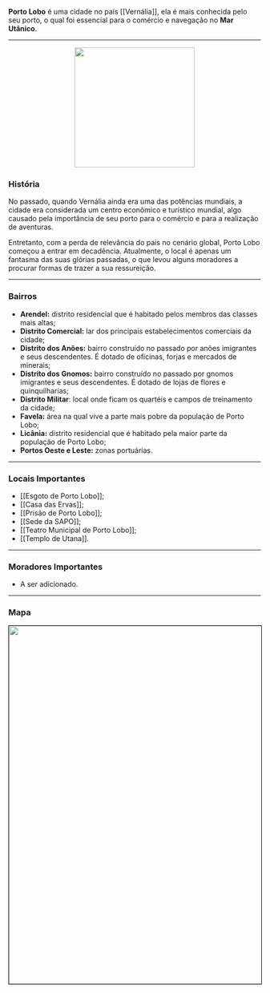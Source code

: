 **Porto Lobo** é uma cidade no país [[Vernália]], ela é mais conhecida pelo seu porto, o qual foi essencial para o comércio e navegação no **Mar Utânico**.

---

<div style="text-align: center;">
<img src="https://i.imgur.com/kVGYAxE.png" width="240">
</div>

### História

No passado, quando Vernália ainda era uma das potências mundiais, a cidade era considerada um centro econômico e turístico mundial, algo causado pela importância de seu porto para o comércio e para a realização de aventuras.

Entretanto, com a perda de relevância do país no cenário global, Porto Lobo começou a entrar em decadência. Atualmente, o local é apenas um fantasma das suas glórias passadas, o que levou alguns moradores a procurar formas de trazer a sua ressureição.

---

### Bairros

- **Arendel:** distrito residencial que é habitado pelos membros das classes mais altas;
- **Distrito Comercial:** lar dos principais estabelecimentos comerciais da cidade;
- **Distrito dos Anões:** bairro construído no passado por anões imigrantes e seus descendentes. É dotado de oficinas, forjas e mercados de minerais;
- **Distrito dos Gnomos:** bairro construído no passado por gnomos imigrantes e seus descendentes. É dotado de lojas de flores e quinquilharias;
- **Distrito Militar**: local onde ficam os quartéis e campos de treinamento da cidade;
- **Favela:** área na qual vive a parte mais pobre da população de Porto Lobo;
- **Licânia:** distrito residencial que é habitado pela maior parte da população de Porto Lobo;
- **Portos Oeste e Leste:** zonas portuárias.

---

### Locais Importantes

- [[Esgoto de Porto Lobo]];
- [[Casa das Ervas]];
- [[Prisão de Porto Lobo]];
- [[Sede da SAPO]];
- [[Teatro Municipal de Porto Lobo]];
- [[Templo de Utana]].

---

### Moradores Importantes

- A ser adicionado.

---

### Mapa

<div style="text-align: center;">
<img src="https://i.imgur.com/KoiBxAX.jpg" width="715" style="border: 1px solid black;">
</div>